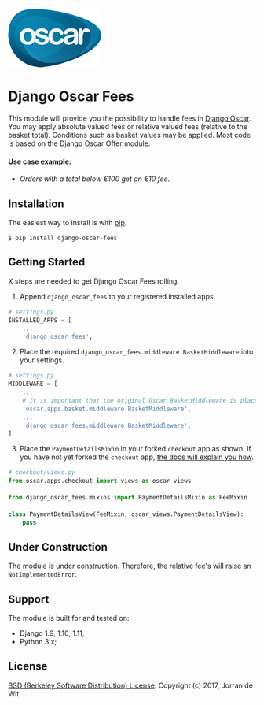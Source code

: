 ![Oscar](https://github.com/django-oscar/django-oscar/raw/master/docs/images/logos/oscar.png)

# Django Oscar Fees

This module will provide you the possibility to handle fees in [Django Oscar](https://github.com/django-oscar/django-oscar). You may apply absolute valued fees or relative valued fees (relative to the basket total). Conditions such as basket values may be applied. Most code is based on the Django Oscar Offer module.

#### Use case example: ####
- *Orders with a total below €100 get an €10 fee.*

## Installation ##

The easiest way to install is with [pip](https://pip.pypa.io).
```
$ pip install django-oscar-fees
```

## Getting Started ##

X steps are needed to get Django Oscar Fees rolling.

1. Append `django_oscar_fees` to your registered installed apps.
```python
# settings.py
INSTALLED_APPS = [
    ...
    'django_oscar_fees',
```

2. Place the required `django_oscar_fees.middleware.BasketMiddleware` into your settings.
```python
# settings.py
MIDDLEWARE = [
    ...
    # It is important that the original Oscar BasketMiddleware is placed above the new Middleware!
    'oscar.apps.basket.middleware.BasketMiddleware',
    ...
    'django_oscar_fees.middleware.BasketMiddleware',
]
```

3. Place the `PaymentDetailsMixin` in your forked `checkout` app as shown.
If you have not yet forked the `checkout` app, [the docs will explain you how](http://django-oscar.readthedocs.io/en/latest/topics/customisation.html#fork-the-oscar-app).
```python
# checkout/views.py
from oscar.apps.checkout import views as oscar_views

from django_oscar_fees.mixins import PaymentDetailsMixin as FeeMixin

class PaymentDetailsView(FeeMixin, oscar_views.PaymentDetailsView):
    pass
```

## Under Construction ##
The module is under construction. Therefore, the relative fee's will raise an `NotImplementedError`.

## Support ##
The module is built for and tested on:
- Django 1.9, 1.10, 1.11;
- Python 3.x;

## License ##
[BSD (Berkeley Software Distribution) License](https://opensource.org/licenses/bsd-license.php).
Copyright (c) 2017, Jorran de Wit.
